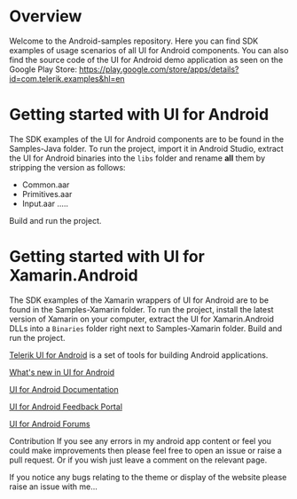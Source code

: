 # Overview
Welcome to the Android-samples repository. Here you can find SDK examples of usage scenarios of all UI for Android components. You can also find the source code of the UI for Android demo application as seen on the Google Play Store: https://play.google.com/store/apps/details?id=com.telerik.examples&hl=en

# Getting started with UI for Android
The SDK examples of the UI for Android components are to be found in the Samples-Java folder. To run the project, import it in Android Studio, extract the UI for Android binaries into the `libs` folder and rename **all** them by stripping the version as follows:
- Common.aar
- Primitives.aar
- Input.aar
.....

Build and run the project.

# Getting started with UI for Xamarin.Android
The SDK examples of the Xamarin wrappers of UI for Android are to be found in the Samples-Xamarin folder. To run the project, install the latest version of Xamarin on your computer, extract the UI for Xamarin.Android DLLs into a `Binaries` folder right next to Samples-Xamarin folder. Build and run the project.

[Telerik UI for Android](http://www.telerik.com/android-ui) is a set of tools for building Android applications. 

[What's new in UI for Android](http://www.telerik.com/support/whats-new/android-ui/release-history)

[UI for Android Documentation](http://docs.telerik.com/devtools/android)

[UI for Android Feedback Portal](http://feedback.telerik.com/Project/158)

[UI for Android Forums](http://www.telerik.com/forums/android)


Contribution
If you see any errors in my android app content or feel you could make improvements then please feel free to open an issue or raise a pull request. Or if you wish just leave a comment on the relevant page.

If you notice any bugs relating to the theme or display of the website please raise an issue with me...
